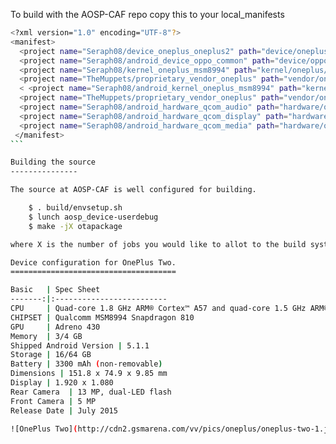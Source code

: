 To build with the AOSP-CAF repo copy this to your local_manifests
````bash
<?xml version="1.0" encoding="UTF-8"?>
<manifest>
  <project name="Seraph08/device_oneplus_oneplus2" path="device/oneplus/oneplus2" remote="github" revision="cm-13.0" />
  <project name="Seraph08/android_device_oppo_common" path="device/oppo/common" remote="github" revision="cm-13.0" />
  <project name="Seraph08/kernel_oneplus_msm8994" path="kernel/oneplus/msm8994" remote="github" revision="caf" />
  <project name="TheMuppets/proprietary_vendor_oneplus" path="vendor/oneplus" remote="github" revision="cm-13.0" />
  < <project name="Seraph08/android_kernel_oneplus_msm8994" path="kernel/oneplus/msm8994" remote="github" revision="cm-13.0" />
  <project name="TheMuppets/proprietary_vendor_oneplus" path="vendor/oneplus" remote="github" revision="cm-13.0" />
  <project name="Seraph08/android_hardware_qcom_audio" path="hardware/qcom/audio" remote="github" revision="marshmallow-caf-oneplustwo" />
  <project name="Seraph08/android_hardware_qcom_display" path="hardware/qcom/display" remote="github" revision="marshmallow-caf-8994" />
  <project name="Seraph08/android_hardware_qcom_media" path="hardware/qcom/media" remote="github" revision="marshmallow-caf-8994" />
 </manifest>
```

Building the source
---------------

The source at AOSP-CAF is well configured for building.

    $ . build/envsetup.sh
    $ lunch aosp_device-userdebug
    $ make -jX otapackage

where X is the number of jobs you would like to allot to the build system.

Device configuration for OnePlus Two.
=====================================

Basic   | Spec Sheet
-------:|:-------------------------
CPU     | Quad-core 1.8 GHz ARM® Cortex™ A57 and quad-core 1.5 GHz ARM® Cortex™ A53
CHIPSET | Qualcomm MSM8994 Snapdragon 810
GPU     | Adreno 430
Memory  | 3/4 GB
Shipped Android Version | 5.1.1
Storage | 16/64 GB
Battery | 3300 mAh (non-removable)
Dimensions | 151.8 x 74.9 x 9.85 mm
Display | 1.920 x 1.080
Rear Camera  | 13 MP, dual-LED flash
Front Camera | 5 MP
Release Date | July 2015

![OnePlus Two](http://cdn2.gsmarena.com/vv/pics/oneplus/oneplus-two-1.jpg "OnePlus Two")
